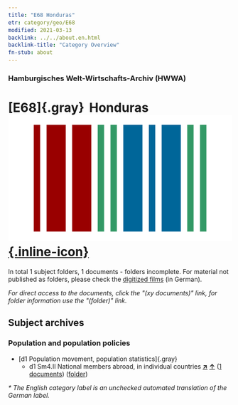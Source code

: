 ```yaml
---
title: "E68 Honduras"
etr: category/geo/E68
modified: 2021-03-13
backlink: ../../about.en.html
backlink-title: "Category Overview"
fn-stub: about
---
```


### Hamburgisches Welt-Wirtschafts-Archiv (HWWA)
# [E68]{.gray}&#8201; Honduras&#160; [![Wikidata item](/images/Wikidata-logo.svg){.inline-icon}](http://www.wikidata.org/entity/Q783)





In total 1 subject folders, 1 documents - folders incomplete.
For material not published as folders, please check the [digitized films](/film/h1_sh) (in German).

_For direct access to the documents, click the "(xy documents)" link, for folder information use the "(folder)" link._

## Subject archives



### Population and population policies

- [d1 Population movement, population statistics]{.gray}
  - d1 Sm4.II National members abroad, in individual countries [**&nearr;**](../../../subject/i/144224/about.en.html "National members abroad, in individual countries (all over the world)") [**&uarr;**](../../../subject/about.en.html#d1_Sm4.II "Subject category system") (<a href="https://pm20.zbw.eu/dfgview/sh/141681,144224" title="about: Honduras : National members abroad, in individual countries" target="_blank">1 documents</a>) ([folder](http://purl.org/pressemappe20/folder/sh/141681,144224))


_* The English category label is an unchecked automated translation of the German label._

